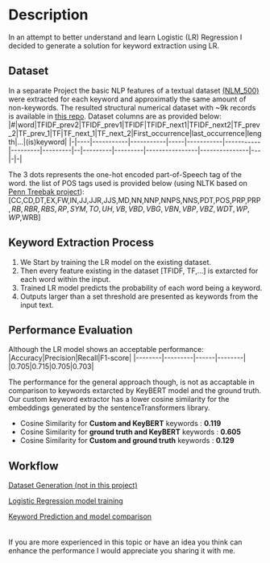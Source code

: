 # Description
In an attempt to better understand and learn Logistic (LR) Regression I decided to generate a solution for keyword extraction using LR.

## Dataset
In a separate Project the basic NLP features of a textual dataset [(NLM_500)](https://github.com/zelandiya/keyword-extraction-datasets) were extracted for each keyword and approximatly the same amount of non-keywords.
The resulted structural numerical dataset with ~9k records is available in [this repo](/dataset/numerical_dataset.csv).
Dataset columns are as provided below:
|#|word|TFIDF_prev2|TFIDF_prev1|TFIDF|TFIDF_next1|TFIDF_next2|TF_prev_2|TF_prev_1|TF|TF_next_1|TF_next_2|First_occurrence|last_occurrence|length|...|(is)keyword|
|-|----|-----------|-----------|-----|-----------|-----------|---------|---------|--|---------|---------|----------------|---------------|---|-|-|

The 3 dots represents the one-hot encoded part-of-Speech tag of the word.
the list of POS tags used is provided below (using NLTK based on [Penn Treebak project](https://www.ling.upenn.edu/courses/Fall_2003/ling001/penn_treebank_pos.html)):
[CC,CD,DT,EX,FW,IN,JJ,JJR,JJS,MD,NN,NNP,NNPS,NNS,PDT,POS,PRP,PRP$,RB,RBR,RBS,RP,SYM,TO,UH,VB,VBD,VBG,VBN,VBP,VBZ,WDT,WP,WP$,WRB]

## Keyword Extraction Process
1. We Start by training the LR model on the existing dataset.
2. Then every feature existing in the dataset [TFIDF, TF,...] is extarcted for each word within the input.
3. Trained LR model predicts the probability of each word being a keyword.
4. Outputs larger than a set threshold are presented as keywords from the input text.

## Performance Evaluation
Although the LR model shows an acceptable performance:
|Accuracy|Precision|Recall|F1-score|
|--------|---------|------|--------|
|0.705|0.715|0.705|0.703|

The performance for the general approach though, is not as accaptable in comparison to keywords extarcted by KeyBERT model and the ground truth. Our custom keyword extractor has a lower cosine similarity for the embeddings generated by the sentenceTransformers library.
- Cosine Similarity for **Custom and KeyBERT** keywords :  **0.119**
- Cosine Similarity for **ground truth and KeyBERT** keywords :  **0.605**
- Cosine Similarity for **Custom and ground truth** keywords :  **0.129**

## Workflow
[Dataset Generation (not in this project)](./LRKWE_DSG.png)

[Logistic Regression model training](./LRKWE_LRMT.png)

[Keyword Prediction and model comparison](./LRKWE_KWPAC.png)
\
\
\
If you are more experienced in this topic or have an idea you think can enhance the performance I would appreciate you sharing it with me.